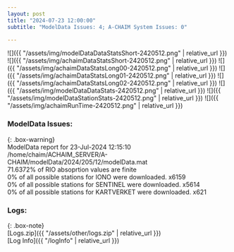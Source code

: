 ```yaml
---
layout: post
title: "2024-07-23 12:00:00"
subtitle: "ModelData Issues: 4; A-CHAIM System Issues: 0"

---
```


![]({{ "/assets/img/modelDataDataStatsShort-2420512.png" | relative_url }})
![]({{ "/assets/img/achaimDataStatsShort-2420512.png" | relative_url }})
![]({{ "/assets/img/achaimDataStatsLong00-2420512.png" | relative_url }})
![]({{ "/assets/img/achaimDataStatsLong01-2420512.png" | relative_url }})
![]({{ "/assets/img/achaimDataStatsLong02-2420512.png" | relative_url }})
![]({{ "/assets/img/modelDataDataStats-2420512.png" | relative_url }})
![]({{ "/assets/img/modelDataStationStats-2420512.png" | relative_url }})
![]({{ "/assets/img/achaimRunTime-2420512.png" | relative_url }})


### ModelData Issues:  
  
{: .box-warning}  
 ModelData report for 23-Jul-2024 12:15:10   
 /home/chaim/ACHAIM_SERVER/A-CHAIM/modelData/2024/205/12/modelData.mat   
 71.6372% of RIO absoprtion values are finite   
 0% of all possible stations for IONO were downloaded. x6159   
 0% of all possible stations for SENTINEL were downloaded. x5614   
 0% of all possible stations for KARTVERKET were downloaded. x621   
  


### Logs:  
  
{: .box-note}  
[Logs.zip]({{ "/assets/other/logs.zip" | relative_url }})  
[Log Info]({{ "/logInfo" | relative_url }})  
